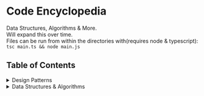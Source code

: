 # Code Encyclopedia
Data Structures, Algorithms & More. </br>
Will expand this over time. </br>
Files can be run from within the directories with(requires node & typescript): </br>
`tsc main.ts && node main.js`
## Table of Contents
<details>
<summary>Design Patterns</summary>

- Creational Patterns
  - Abstract Factory
  - Builder
  - [Factory Method](./factory-method/readme.md)
  - Prototype
  - Singleton
- Structural Patterns
  - Adapter
  - Bridge
  - Composite
  - Decorator
  - Facade
  - Flyweight
  - Proxy
- Behavioral Patterns
  - Chain of Responsibility
  - Command
  - Interpreter
  - Iterator
  - Mediator
  - Memento
  - Observer
  - State
  - Strategy
  - Template Method
  - Visitor
</details>
<details>
<summary>Data Structures & Algorithms</summary>

- [Binary Search Tree](./binary-search-tree/readme.md)
</details>
